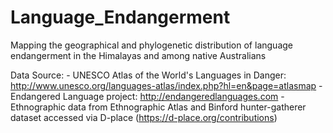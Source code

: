 # Language_Endangerment
Mapping the geographical and phylogenetic distribution of language endangerment in the Himalayas and among native Australians

Data Source: 
     - UNESCO Atlas of  the World's Languages in Danger: http://www.unesco.org/languages-atlas/index.php?hl=en&page=atlasmap
     - Endangered Language project: http://endangeredlanguages.com
     - Ethnographic data from Ethnographic Atlas and Binford hunter-gatherer dataset accessed via D-place (https://d-place.org/contributions)

